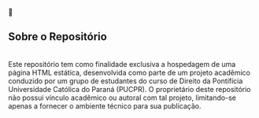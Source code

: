 📄 <h2>Sobre o Repositório</h2> <br>
Este repositório tem como finalidade exclusiva a hospedagem de uma página HTML estática, desenvolvida como parte de um projeto acadêmico conduzido por um grupo de estudantes do curso de Direito da Pontifícia Universidade Católica do Paraná (PUCPR).
O proprietário deste repositório não possui vínculo acadêmico ou autoral com tal projeto, limitando-se apenas a fornecer o ambiente técnico para sua publicação.
